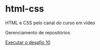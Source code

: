 # html-css
 HTML e CSS pelo canal do curso em vídeo

 Gerenciamento de repositórios

 <a href="https://Tiagodevv.github.io/html-css/desafios/d010/android.html">Executar o desafio 10 </a>
